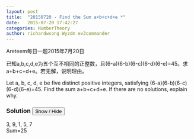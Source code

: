 ```yaml
---
layout: post
title:  "20150720 - Find the Sum a+b+c+d+e *"
date:   2015-07-20 17:42:27
categories: NumberTheory
author: richardwsong Wyzdm ev3commander
---
```

Areteem每日一题2015年7月20日
<br>

<problem>
<p>	
已知a,b,c,d,e为五个互不相同的正整数，且(6-a)(6-b)(6-c)(6-d)(6-e)=45。求a+b+c+d+e。若无解，说明理由。
</P>
<p>
Let a, b, c, d, e be five distinct positive integers, satisfying (6-a)(6-b)(6-c)(6-d)(6-e)=45. Find the sum a+b+c+d+e. If there are no solutions, explain why.
</p>
</problem>



### Solution <button>Show / Hide</button>


<solution>

 3, 9, 1, 5, 7 <br>
 Sum=25

</solution>
